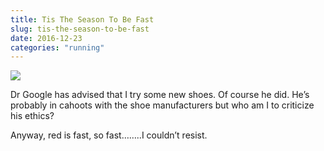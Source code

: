 ```yaml
---
title: Tis The Season To Be Fast
slug: tis-the-season-to-be-fast
date: 2016-12-23
categories: "running"
---
```


<p><img src="http://res.cloudinary.com/dy6grlu8z/image/upload/v1558841743/qoddgd6gbqlvaj3q4xua.jpg"/></p>
<p>Dr Google has advised that I try some new shoes. Of course he did. He’s probably in cahoots with the shoe manufacturers but who am I to criticize his ethics?</p>
<p>Anyway, red is fast, so fast……..I couldn’t resist.</p>



